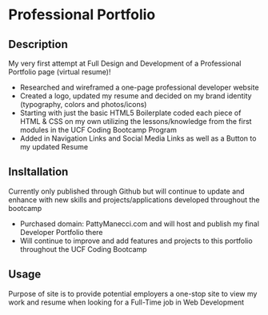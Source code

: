 # Professional Portfolio

## Description

My very first attempt at Full Design and Development of a Professional Portfolio page (virtual resume)!

  - Researched and wireframed a one-page professional developer website
  - Created a logo, updated my resume and decided on my brand identity (typography, colors and photos/icons)
  - Starting with just the basic HTML5 Boilerplate coded each piece of HTML & CSS on my own utilizing the lessons/knowledge from the first modules in the UCF Coding Bootcamp Program
  - Added in Navigation Links and Social Media Links as well as a Button to my updated Resume
  
## Insltallation

Currently only published through Github but will continue to update and enhance with new skills and projects/applications developed throughout the bootcamp
  
  - Purchased domain: PattyManecci.com and will host and publish my final Developer Portfolio there
  - Will continue to improve and add features and projects to this portfolio throughout the UCF Coding Bootcamp
  
## Usage
  
Purpose of site is to provide potential employers a one-stop site to view my work and resume when looking for a Full-Time job in Web Development
